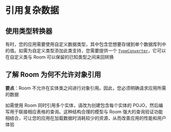 # 引用复杂数据

## 使用类型转换器

有时，您的应用需要使用自定义数据类型，其中包含您想要存储到单个数据库列中的值。如需为自定义类型添加此类支持，您需要提供一个 [`TypeConverter`](https://developer.android.com/reference/androidx/room/TypeConverter)，它可以在自定义类与 Room 可以保留的已知类型之间来回转换

## 了解 Room 为何不允许对象引用

**要点**：Room 不允许在实体类之间进行对象引用。因此，您必须明确请求应用所需的数据

如需使用 Room 同时引用多个实体，请改为创建包含每个实体的 POJO，然后编写用于联接相应表格的查询。这种结构合理的模型与 Room 强大的查询验证功能相结合，可让您的应用在加载数据时消耗较少的资源，从而改善应用的性能和用户体验